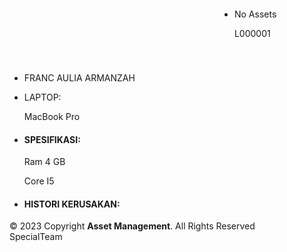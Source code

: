 <html lang="en">

<head>
  <meta charset="utf-8">
  <meta content="width=device-width, initial-scale=1.0" name="viewport">

  <title>Asset Management Prusahaan</title>
  <meta content="" name="description">
  <meta content="" name="keywords">

  <!-- Favicons -->
  <link href="public/img/favicon.png" rel="icon">
  <link href="public/img/apple-touch-icon.png" rel="apple-touch-icon">

  <!-- Google Fonts -->
  <link href="https://fonts.googleapis.com/css?family=Open+Sans:300,300i,400,400i,600,600i,700,700i|Jost:300,300i,400,400i,500,500i,600,600i,700,700i|Poppins:300,300i,400,400i,500,500i,600,600i,700,700i" rel="stylesheet">

  <!-- Vendor CSS Files -->
  <link href="public/vendor/aos/aos.css" rel="stylesheet">
  <link href="public/vendor/bootstrap/css/bootstrap.min.css" rel="stylesheet">
  <link href="public/vendor/bootstrap-icons/bootstrap-icons.css" rel="stylesheet">
  <link href="public/vendor/boxicons/css/boxicons.min.css" rel="stylesheet">
  <link href="public/vendor/glightbox/css/glightbox.min.css" rel="stylesheet">
  <link href="public/vendor/remixicon/remixicon.css" rel="stylesheet">
  <link href="public/vendor/swiper/swiper-bundle.min.css" rel="stylesheet">

  <!-- Template Main CSS File -->
  <link href="public/css/style.css" rel="stylesheet">

</head>

<body>
  <main id="main">
    <body>
     <!-- ======= Why Us Section ======= -->
    <section id="why-us" class="why-us section-bg">
      <div class="container-fluid" data-aos="fade-up">
        <div class="row">
          <div class="col-lg-12 d-flex flex-column justify-content-center align-items-stretch  order-2 order-lg-1">
            <div class="accordion-list">
              <ul>
                <li style="float: right; width: 30%; height: auto;" >
                  <p>No Assets</p>
                  <p>L000001</p>
                </li>
                <br><br><br><br><br><br>
                <li>
                  <p>FRANC AULIA ARMANZAH</p>
                </li>
                <li>
                  <P>LAPTOP:</P>
                  <p>MacBook Pro </p>
                </li>
                <li>
                  <h4>SPESIFIKASI:</h4>
                  <p>Ram 4 GB</p>
                  <p>Core I5</p>
                </li>
                <li>
                  <h4>HISTORI KERUSAKAN:</h4>
                </li>
              </ul>
            </div>
          </div>
        </div>
      </div>
    </section><!-- End Why Us Section -->
    </body>
  </main><!-- End #main -->

  <!-- ======= Footer ======= -->
  <footer id="footer">
    <div class="container footer-bottom clearfix">
      <div class="copyright">
        &copy; 2023 Copyright <strong><span>Asset Management</span></strong>.  All Rights Reserved
      </div>
      <div class="credits">
       SpecialTeam
      </div>
    </div>
  </footer><!-- End Footer -->

  <div id="preloader"></div>
  <a href="#" class="back-to-top d-flex align-items-center justify-content-center"><i class="bi bi-arrow-up-short"></i></a>

  <!-- Vendor JS Files -->
  <script src="public/vendor/aos/aos.js"></script>
  <script src="public/vendor/bootstrap/js/bootstrap.bundle.min.js"></script>
  <script src="public/vendor/glightbox/js/glightbox.min.js"></script>
  <script src="public/vendor/isotope-layout/isotope.pkgd.min.js"></script>
  <script src="public/vendor/swiper/swiper-bundle.min.js"></script>
  <script src="public/vendor/waypoints/noframework.waypoints.js"></script>
  <script src="public/vendor/php-email-form/validate.js"></script>
   
  <!-- Template Main JS File -->
  <script src="public/js/main.js"></script>

</body>
 
</html>
